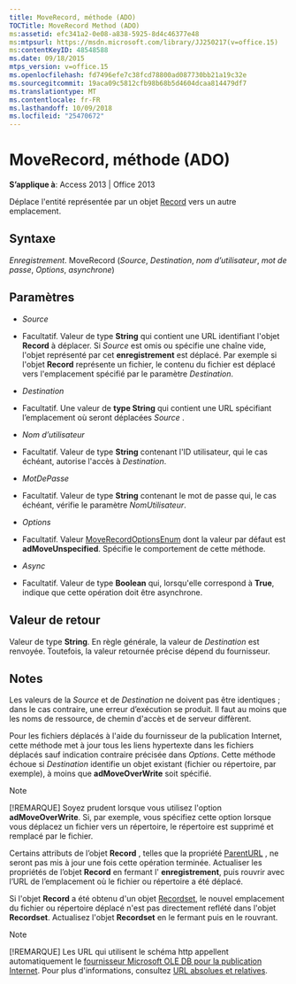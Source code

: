 ```yaml
---
title: MoveRecord, méthode (ADO)
TOCTitle: MoveRecord Method (ADO)
ms:assetid: efc341a2-0e08-a838-5925-8d4c46377e48
ms:mtpsurl: https://msdn.microsoft.com/library/JJ250217(v=office.15)
ms:contentKeyID: 48548588
ms.date: 09/18/2015
mtps_version: v=office.15
ms.openlocfilehash: fd7496efe7c38fcd78800ad087730bb21a19c32e
ms.sourcegitcommit: 19aca09c5812cfb98b68b5d4604dcaa814479df7
ms.translationtype: MT
ms.contentlocale: fr-FR
ms.lasthandoff: 10/09/2018
ms.locfileid: "25470672"
---
```

# <a name="moverecord-method-ado"></a>MoveRecord, méthode (ADO)


**S’applique à**: Access 2013 | Office 2013
 

Déplace l'entité représentée par un objet [Record](record-object-ado.md) vers un autre emplacement.

## <a name="syntax"></a>Syntaxe

*Enregistrement*. MoveRecord (*Source*, *Destination*, *nom d’utilisateur*, *mot de passe*, *Options*, *asynchrone*)

## <a name="parameters"></a>Paramètres

  - *Source*

  - Facultatif. Valeur de type **String** qui contient une URL identifiant l'objet **Record** à déplacer. Si *Source* est omis ou spécifie une chaîne vide, l'objet représenté par cet **enregistrement** est déplacé. Par exemple si l'objet **Record** représente un fichier, le contenu du fichier est déplacé vers l'emplacement spécifié par le paramètre *Destination*.

  - *Destination*

  - Facultatif. Une valeur de **type String** qui contient une URL spécifiant l’emplacement où seront déplacées *Source* .

  - *Nom d’utilisateur*

  - Facultatif. Valeur de type **String** contenant l'ID utilisateur, qui le cas échéant, autorise l'accès à *Destination*.

  - *MotDePasse*

  - Facultatif. Valeur de type **String** contenant le mot de passe qui, le cas échéant, vérifie le paramètre *NomUtilisateur*.

  - *Options*

  - Facultatif. Valeur [MoveRecordOptionsEnum](moverecordoptionsenum.md) dont la valeur par défaut est **adMoveUnspecified**. Spécifie le comportement de cette méthode.

  - *Async*

  - Facultatif. Valeur de type **Boolean** qui, lorsqu'elle correspond à **True**, indique que cette opération doit être asynchrone.

## <a name="return-value"></a>Valeur de retour

Valeur de type **String**. En règle générale, la valeur de *Destination* est renvoyée. Toutefois, la valeur retournée précise dépend du fournisseur.

## <a name="remarks"></a>Notes

Les valeurs de la *Source* et de *Destination* ne doivent pas être identiques ; dans le cas contraire, une erreur d’exécution se produit. Il faut au moins que les noms de ressource, de chemin d'accès et de serveur diffèrent.

Pour les fichiers déplacés à l'aide du fournisseur de la publication Internet, cette méthode met à jour tous les liens hypertexte dans les fichiers déplacés sauf indication contraire précisée dans *Options*. Cette méthode échoue si *Destination* identifie un objet existant (fichier ou répertoire, par exemple), à moins que **adMoveOverWrite** soit spécifié.


> [!NOTE]
> <P>[!REMARQUE] Soyez prudent lorsque vous utilisez l'option <STRONG>adMoveOverWrite</STRONG>. Si, par exemple, vous spécifiez cette option lorsque vous déplacez un fichier vers un répertoire, le répertoire est supprimé et remplacé par le fichier.</P>



Certains attributs de l’objet **Record** , telles que la propriété [ParentURL](parenturl-property-ado.md) , ne seront pas mis à jour une fois cette opération terminée. Actualiser les propriétés de l’objet **Record** en fermant l' **enregistrement**, puis rouvrir avec l’URL de l’emplacement où le fichier ou répertoire a été déplacé.

Si l'objet **Record** a été obtenu d'un objet [Recordset](recordset-object-ado.md), le nouvel emplacement du fichier ou répertoire déplacé n'est pas directement reflété dans l'objet **Recordset**. Actualisez l'objet **Recordset** en le fermant puis en le rouvrant.


> [!NOTE]
> <P>[!REMARQUE] Les URL qui utilisent le schéma http appellent automatiquement le <A href="microsoft-ole-db-provider-for-internet-publishing.md">fournisseur Microsoft OLE DB pour la publication Internet</A>. Pour plus d'informations, consultez <A href="absolute-and-relative-urls.md">URL absolues et relatives</A>.</P>


